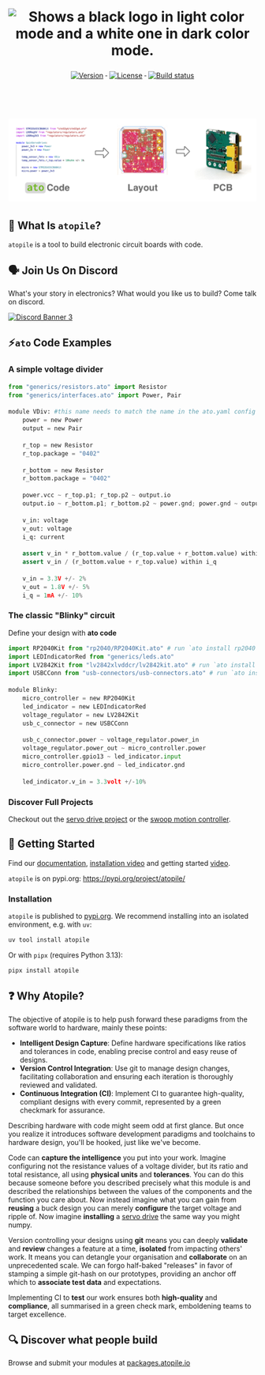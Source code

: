 <h1 align="center">
    <picture>
    <source media="(prefers-color-scheme: dark)" srcset="https://github.com/atopile/atopile/assets/9785003/00f19584-18a2-4b5f-9ce4-1248798974dd">
    <source media="(prefers-color-scheme: light)" src="https://github.com/atopile/atopile/assets/9785003/d38941c1-d7c1-42e6-9b94-a62a0996bc19">
    <img alt="Shows a black logo in light color mode and a white one in dark color mode." src="https://github.com/atopile/atopile/assets/9785003/d38941c1-d7c1-42e6-9b94-a62a0996bc19">
    </picture>
</h1>

<div align="center">
    <a href="#">
        <img src="https://img.shields.io/pypi/v/atopile.svg" alt="Version" style="vertical-align:top; margin:6px 4px">
    </a>
    <a href="#">
        <img src="https://img.shields.io/github/license/atopile/atopile.svg" alt="License" style="vertical-align:top; margin:6px 4px">
    </a>
    <a href="#">
        <img src="https://github.com/atopile/atopile/actions/workflows/ci.yml/badge.svg" alt="Build status" style="vertical-align:top; margin:6px 4px">
    </a>
</div>
<h1 align="center">
    <br>
        <img src="docs/assets/images/code-layout-pcb.png" alt="Logo atopile" title="Logo atopile" />
    <br>
</h1>

## 📖 What Is `atopile`?
`atopile` is a tool to build electronic circuit boards with code.

## 🗣️ Join Us On Discord
What's your story in electronics? What would you like us to build? Come talk on discord.

[![Discord Banner 3](https://discordapp.com/api/guilds/1022538123915300865/widget.png?style=banner2)](https://discord.gg/nr5V3QRUd3)

## ⚡️`ato` Code Examples

### A simple voltage divider
```python
from "generics/resistors.ato" import Resistor
from "generics/interfaces.ato" import Power, Pair

module VDiv: #this name needs to match the name in the ato.yaml config file
    power = new Power
    output = new Pair

    r_top = new Resistor
    r_top.package = "0402"

    r_bottom = new Resistor
    r_bottom.package = "0402"

    power.vcc ~ r_top.p1; r_top.p2 ~ output.io
    output.io ~ r_bottom.p1; r_bottom.p2 ~ power.gnd; power.gnd ~ output.gnd

    v_in: voltage
    v_out: voltage
    i_q: current

    assert v_in * r_bottom.value / (r_top.value + r_bottom.value) within v_out
    assert v_in / (r_bottom.value + r_top.value) within i_q

    v_in = 3.3V +/- 2%
    v_out = 1.8V +/- 5%
    i_q = 1mA +/- 10%
```

### The classic "Blinky" circuit

Define your design with **ato code**
```python
import RP2040Kit from "rp2040/RP2040Kit.ato" # run `ato install rp2040` to install
import LEDIndicatorRed from "generics/leds.ato"
import LV2842Kit from "lv2842xlvddcr/lv2842kit.ato" # run `ato install lv2842xlvddcr` to install
import USBCConn from "usb-connectors/usb-connectors.ato" # run `ato install usb-connectors` to install

module Blinky:
    micro_controller = new RP2040Kit
    led_indicator = new LEDIndicatorRed
    voltage_regulator = new LV2842Kit
    usb_c_connector = new USBCConn

    usb_c_connector.power ~ voltage_regulator.power_in
    voltage_regulator.power_out ~ micro_controller.power
    micro_controller.gpio13 ~ led_indicator.input
    micro_controller.power.gnd ~ led_indicator.gnd

    led_indicator.v_in = 3.3volt +/-10%
```

### Discover Full Projects

Checkout out the [servo drive project](https://github.com/atopile/spin-servo-drive) or the [swoop motion controller](https://github.com/atopile/swoop).

## 🔨 Getting Started

Find our [documentation](https://atopile.io/), [installation video](https://www.youtube.com/watch?v=XqFhFs-FhQ0) and getting started [video](https://www.youtube.com/watch?v=7aeZLlA_VYA).

`atopile` is on pypi.org: https://pypi.org/project/atopile/

### Installation

`atopile` is published to [pypi.org](https://pypi.org/project/atopile/). We recommend installing into an isolated environment, e.g. with `uv`:

```sh
uv tool install atopile
```

Or with `pipx` (requires Python 3.13):
```sh
pipx install atopile
```

## ❓ Why Atopile?

The objective of atopile is to help push forward these paradigms from the software world to hardware, mainly these points:

* **Intelligent Design Capture**: Define hardware specifications like ratios and tolerances in code, enabling precise control and easy reuse of designs.
* **Version Control Integration**: Use git to manage design changes, facilitating collaboration and ensuring each iteration is thoroughly reviewed and validated.
* **Continuous Integration (CI)**: Implement CI to guarantee high-quality, compliant designs with every commit, represented by a green checkmark for assurance.

Describing hardware with code might seem odd at first glance. But once you realize it introduces software development paradigms and toolchains to hardware design, you'll be hooked, just like we've become.

Code can **capture the intelligence** you put into your work. Imagine configuring not the resistance values of a voltage divider, but its ratio and total resistance, all using **physical units** and **tolerances**. You can do this because someone before you described precisely what this module is and described the relationships between the values of the components and the function you care about. Now instead imagine what you can gain from **reusing** a buck design you can merely **configure** the target voltage and ripple of. Now imagine **installing** a [servo drive](https://github.com/atopile/spin-servo-drive) the same way you might numpy.

Version controlling your designs using **git** means you can deeply **validate** and **review** changes a feature at a time, **isolated** from impacting others' work. It means you can detangle your organisation and **collaborate** on an unprecedented scale. We can forgo half-baked "releases" in favor of stamping a simple git-hash on our prototypes, providing an anchor off which to **associate test data** and expectations.

Implementing CI to **test** our work ensures both **high-quality** and **compliance**, all summarised in a green check mark, emboldening teams to target excellence.

## 🔍 Discover what people build

Browse and submit your modules at [packages.atopile.io](https://packages.atopile.io)
